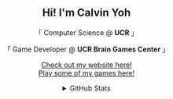 <h2 align="center">
    Hi! I'm Calvin Yoh
</h2>

<p align="center">
   「 Computer Science @ <b>UCR</b> 」
</p>

<p align="center">
    「  Game Developer @ <b>UCR Brain Games Center</b> 」
</p>
    
<p align="center">
    <a href="https://calvin-yoh.github.io/index.html">Check out my website here!</a>
    <br><a href="https://calvinyoh.itch.io/">Play some of my games here!</a>
</p>

<div align="center">
    <details>
        <summary>GitHub Stats</summary>
        <img src="https://github-readme-stats.vercel.app/api?username=calvin-yoh&show_icons=true&theme=cobalt">      
    </details>
</div>


